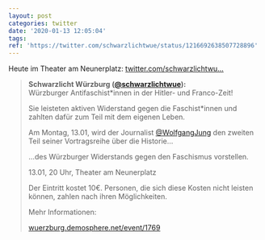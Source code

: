 ```yaml
---
layout: post
categories: twitter
date: '2020-01-13 12:05:04'
tags: 
ref: 'https://twitter.com/schwarzlichtwue/status/1216692638507728896'
---
```

Heute im Theater am Neunerplatz: [twitter.com/schwarzlichtwu…](https://twitter.com/schwarzlichtwue/status/1215015099804467200)
> <b>Schwarzlicht Würzburg ([@schwarzlichtwue](https://twitter.com/schwarzlichtwue)):</b>  
>Würzburger Antifaschist\*innen in der Hitler- und Franco-Zeit!  
>  
>Sie leisteten aktiven Widerstand gegen die Faschist\*innen und zahlten dafür zum Teil mit dem eigenen Leben.  
>  
>  
>  
>Am Montag, 13.01, wird der Journalist [@WolfgangJung](https://twitter.com/WolfgangJung) den zweiten Teil seiner Vortragsreihe über die Historie…  
>  
>…des Würzburger Widerstands gegen den Faschismus vorstellen.  
>  
>  
>  
>13.01, 20 Uhr, Theater am Neunerplatz  
>  
>  
>  
>Der Eintritt kostet 10€. Personen, die sich diese Kosten nicht leisten können, zahlen nach ihren Möglichkeiten.  
>  
>  
>  
>Mehr Informationen:  
>  
>[wuerzburg.demosphere.net/event/1769](https://wuerzburg.demosphere.net/event/1769)  

